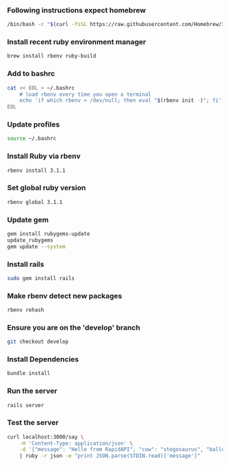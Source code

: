 ### Following instructions expect homebrew
```bash
/bin/bash -c "$(curl -fsSL https://raw.githubusercontent.com/Homebrew/install/HEAD/install.sh)"
```

### Install recent ruby environment manager
```bash
brew install rbenv ruby-build
```

### Add to bashrc
```bash
cat << EOL > ~/.bashrc
    # load rbenv every time you open a terminal
    echo 'if which rbenv > /dev/null; then eval "$(rbenv init -)"; fi' >> 
EOL
```

### Update profiles
```bash
source ~/.bashrc
```

### Install Ruby via rbenv
```bash
rbenv install 3.1.1
```

### Set global ruby version
```bash
rbenv global 3.1.1
```

### Update gem
```bash
gem install rubygems-update
update_rubygems
gem update --system
```

### Install rails
```bash
sudo gem install rails
```

### Make rbenv detect new packages
```bash
rbenv rehash
```

### Ensure you are on the 'develop' branch
```bash
git checkout develop
```

### Install Dependencies
```bash
bundle install
```

### Run the server
```bash
rails server
```


### Test the server
```bash
curl localhost:3000/say \
	-H 'Content-Type: application/json' \
	-d '{"message": "Hello from RapidAPI", "cow": "stegosaurus", "balloon_type": "think"}' \
	| ruby -r json -e "print JSON.parse(STDIN.read)['message']"
```
